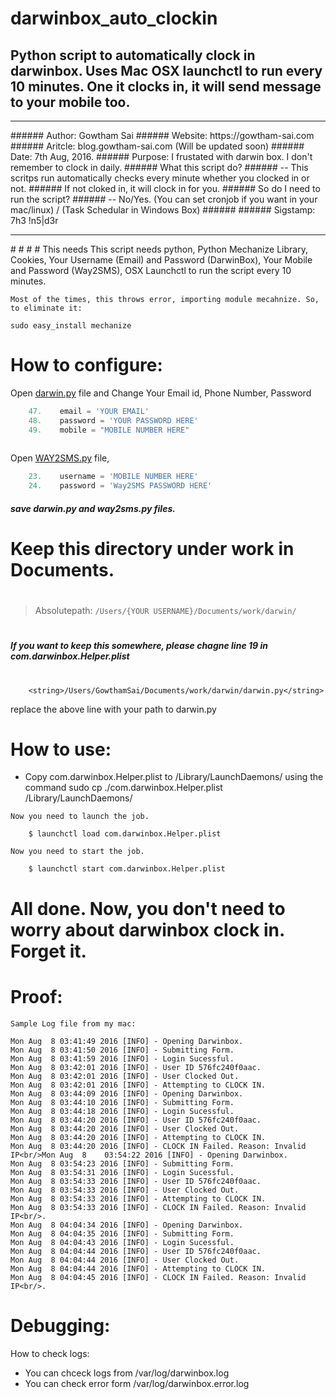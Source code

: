 # darwinbox_auto_clockin
## Python script to automatically clock in darwinbox. Uses Mac OSX launchctl to run every 10  minutes. One it clocks in, it will send message to your mobile too. 
<hr>
###### Author: Gowtham Sai
###### Website: https://gowtham-sai.com
###### Aritcle: blog.gowtham-sai.com (Will be updated soon)
###### Date: 7th Aug, 2016.
###### Purpose: I frustated with darwin box. I don't remember to clock in daily. 
###### What this script do?
######		-- This scritps run automatically checks every minute whether you clocked in or not.
######			If not cloked in, it will clock in for you. 
###### So do I need to run the script?
######		-- No/Yes. (You can set cronjob if you want in your mac/linux) / (Task Schedular in Windows Box)
######
###### Sigstamp: 7h3 !n5|d3r
<hr>
#
#
#
# This needs
This script needs python, Python Mechanize Library, Cookies, Your Username (Email) and Password (DarwinBox), Your Mobile and Password (Way2SMS), OSX Launchctl to run the script every 10 minutes.

` Most of the times, this throws error, importing module mecahnize. So, to eliminate it: `
  
    sudo easy_install mechanize

# How to configure:
Open [darwin.py](darwin.py) file and Change Your Email id, Phone Number, Password

```python 
    47.    email = 'YOUR EMAIL'
    48.    password = 'YOUR PASSWORD HERE'
    49.    mobile = "MOBILE NUMBER HERE"
    
```
        
Open [WAY2SMS.py](WAY2SMS.py) file, 

```python    
    23.    username = 'MOBILE NUMBER HERE'
    24.    password = 'Way2SMS PASSWORD HERE'
```


##### save darwin.py and way2sms.py files. 
#
#
#
#
# Keep this directory under work in Documents.
#
>  Absolutepath: `/Users/{YOUR USERNAME}/Documents/work/darwin/ `
#

##### If you want to keep this somewhere, please chagne line 19 in com.darwinbox.Helper.plist #
#

        <string>/Users/GowthamSai/Documents/work/darwin/darwin.py</string>
replace the above line with your path to darwin.py

#
#
# How to use:
            
* Copy com.darwinbox.Helper.plist to /Library/LaunchDaemons/ using the command sudo cp ./com.darwinbox.Helper.plist /Library/LaunchDaemons/

` Now you need to launch the job. `
        
        $ launchctl load com.darwinbox.Helper.plist    
    
` Now you need to start the job. `

        $ launchctl start com.darwinbox.Helper.plist

# All done. Now, you don't need to worry about darwinbox clock in. Forget it. 
##
# Proof:
` Sample Log file from my mac: `

    Mon Aug  8 03:41:49 2016 [INFO] - Opening Darwinbox.
    Mon Aug  8 03:41:50 2016 [INFO] - Submitting Form.
    Mon Aug  8 03:41:59 2016 [INFO] - Login Sucessful.
    Mon Aug  8 03:42:01 2016 [INFO] - User ID 576fc240f0aac.
    Mon Aug  8 03:42:01 2016 [INFO] - User Clocked Out.
    Mon Aug  8 03:42:01 2016 [INFO] - Attempting to CLOCK IN.
    Mon Aug  8 03:44:09 2016 [INFO] - Opening Darwinbox.
    Mon Aug  8 03:44:10 2016 [INFO] - Submitting Form.
    Mon Aug  8 03:44:18 2016 [INFO] - Login Sucessful.
    Mon Aug  8 03:44:20 2016 [INFO] - User ID 576fc240f0aac.
    Mon Aug  8 03:44:20 2016 [INFO] - User Clocked Out.
    Mon Aug  8 03:44:20 2016 [INFO] - Attempting to CLOCK IN.
    Mon Aug  8 03:44:20 2016 [INFO] - CLOCK IN Failed. Reason: Invalid IP<br/>Mon Aug  8    03:54:22 2016 [INFO] - Opening Darwinbox.
    Mon Aug  8 03:54:23 2016 [INFO] - Submitting Form.
    Mon Aug  8 03:54:31 2016 [INFO] - Login Sucessful.
    Mon Aug  8 03:54:33 2016 [INFO] - User ID 576fc240f0aac.
    Mon Aug  8 03:54:33 2016 [INFO] - User Clocked Out.
    Mon Aug  8 03:54:33 2016 [INFO] - Attempting to CLOCK IN.
    Mon Aug  8 03:54:33 2016 [INFO] - CLOCK IN Failed. Reason: Invalid IP<br/>.
    Mon Aug  8 04:04:34 2016 [INFO] - Opening Darwinbox.
    Mon Aug  8 04:04:35 2016 [INFO] - Submitting Form.
    Mon Aug  8 04:04:43 2016 [INFO] - Login Sucessful.
    Mon Aug  8 04:04:44 2016 [INFO] - User ID 576fc240f0aac.
    Mon Aug  8 04:04:44 2016 [INFO] - User Clocked Out.
    Mon Aug  8 04:04:44 2016 [INFO] - Attempting to CLOCK IN.
    Mon Aug  8 04:04:45 2016 [INFO] - CLOCK IN Failed. Reason: Invalid IP<br/>.





# Debugging:
How to check logs:

* You can chceck logs from /var/log/darwinbox.log
* You can check error form  /var/log/darwinbox.error.log

